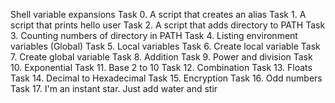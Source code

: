 Shell variable expansions
Task 0. A script that creates an alias
Task 1. A script that prints hello user
Task 2. A script that adds directory to PATH
Task 3. Counting numbers of directory in PATH
Task 4. Listing environment variables (Global)
Task 5. Local variables
Task 6. Create local variable
Task 7. Create global variable
Task 8. Addition
Task 9. Power and division
Task 10. Exponential
Task 11. Base 2 to 10
Task 12. Combination
Task 13. Floats
Task 14. Decimal to Hexadecimal
Task 15. Encryption
Task 16. Odd numbers
Task 17. I'm an instant star. Just add water and stir
